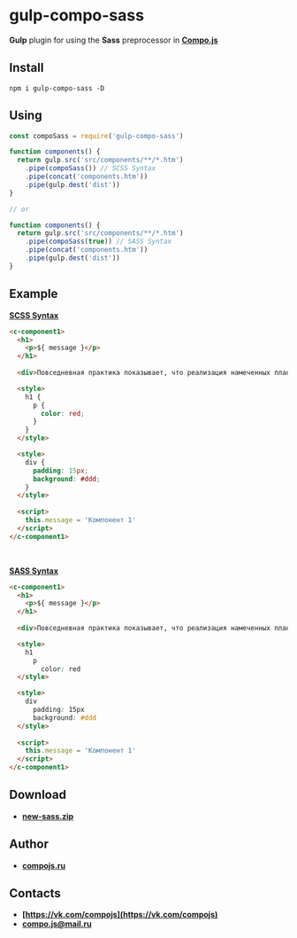 # gulp-compo-sass

**Gulp** plugin for using the **Sass** preprocessor in **[Compo.js](http://compojs.ru/)**

## Install

```
npm i gulp-compo-sass -D
```

## Using

```js
const compoSass = require('gulp-compo-sass')

function components() {
  return gulp.src('src/components/**/*.htm')
    .pipe(compoSass()) // SCSS Syntax
    .pipe(concat('components.htm'))
    .pipe(gulp.dest('dist'))
}

// or

function components() {
  return gulp.src('src/components/**/*.htm')
    .pipe(compoSass(true)) // SASS Syntax
    .pipe(concat('components.htm'))
    .pipe(gulp.dest('dist'))
}
```

## Example

**[SCSS Syntax](https://sass-lang.com/documentation/syntax#scss)**

```html
<c-component1>
  <h1>
    <p>${ message }</p>
  </h1>
  
  <div>Повседневная практика показывает, что реализация намеченных плановых заданий представляет собой интересный эксперимент проверки модели развития.</div>

  <style>
    h1 {
      p {
        color: red;
      }
    }
  </style>

  <style>
    div {
      padding: 15px;
      background: #ddd;
    }
  </style>
    
  <script>
    this.message = 'Компонент 1'
  </script>
</c-component1>
```
<br>

**[SASS Syntax](https://sass-lang.com/documentation/syntax#the-indented-syntax)**

```html
<c-component1>
  <h1>
    <p>${ message }</p>
  </h1>
  
  <div>Повседневная практика показывает, что реализация намеченных плановых заданий представляет собой интересный эксперимент проверки модели развития.</div>

  <style>
    h1
      p
        color: red
  </style>

  <style>
    div
      padding: 15px
      background: #ddd
  </style>
    
  <script>
    this.message = 'Компонент 1'
  </script>
</c-component1>
```

## Download

- **[new-sass.zip](http://compojs.ru/dist/files/new-sass.zip)**


## Author

- **[compojs.ru](http://www.compojs.ru)**

## Contacts

- **[https://vk.com/compojs](https://vk.com/compojs)**
- **[compo.js@mail.ru](mailto:compo.js@mail.ru)**
